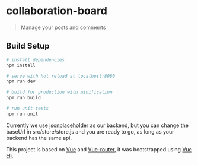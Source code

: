 # collaboration-board

> Manage your posts and comments

## Build Setup

``` bash
# install dependencies
npm install

# serve with hot reload at localhost:8080
npm run dev

# build for production with minification
npm run build

# run unit tests
npm run unit
```

Currently we use [jsonplaceholder](https://jsonplaceholder.typicode.com/') as our backend, but you can change the baseUrl in src/store/store.js and you are ready to go, as long as your backend has the same api.

This project is based on [Vue](http://vuejs.org/) and [Vue-router](http://router.vuejs.org/), it was bootstrapped using [Vue cli](https://github.com/vuejs/vue-cli).

